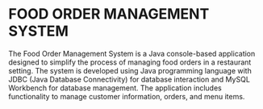 # FOOD ORDER MANAGEMENT SYSTEM

The Food Order Management System is a Java console-based application designed to simplify the process of managing food orders in a restaurant setting. The system is developed using Java programming language with JDBC (Java Database Connectivity) for database interaction and MySQL Workbench for database management. The application includes functionality to manage customer information, orders, and menu items.


